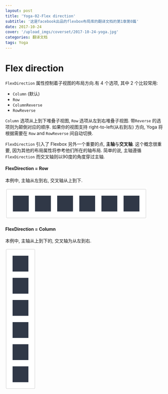 ```yaml
---
layout: post
title: 'Yoga-02-Flex direction'
subtitle: '这是facebook出品的flexbox布局库的翻译文档的第1章第0篇'
date: 2017-10-24
cover: '/upload_imgs/coverset/2017-10-24-yoga.jpg'
categories: 翻译文档
tags: Yoga
---
```


# Flex direction

`FlexDirection` 属性控制着子视图的布局方向.有 4 个选项, 其中 2 个比较常用:

- `Column` (默认)
- `Row`
- `ColumnReverse`
- `RowReverse`

`Column` 选项从上到下堆叠子视图, `Row` 选项从左到右堆叠子视图. 带`Reverse` 的选项则为颠倒对应的顺序. 如果你的视图支持 right-to-left(从右到左) 方向, Yoga 将根据需要在 `Row` and `RowReverse` 间自动切换.

`FlexDirection` 引入了 Flexbox 另外一个重要的点, **主轴**与**交叉轴**. 这个概念很重要, 因为其他的布局属性将参考他们所在的轴布局. 简单的说, 主轴遵循 `FlexDirection` 而交叉轴则以90度的角度穿过主轴.

#### FlexDirection = Row

本例中, 主轴从左到右, 交叉轴从上到下.

![WX20171024-173809](/upload_imgs/yoga-doc-assets/WX20171024-173809.png)

#### FlexDirection = Column

本例中, 主轴从上到下的, 交叉轴为从左到右.

![WX20171024-173839](/upload_imgs/yoga-doc-assets/WX20171024-173839.png)